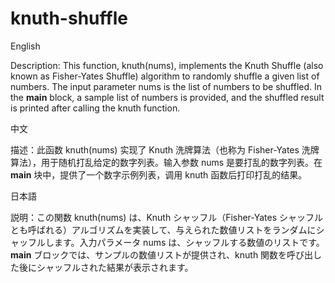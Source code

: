 # knuth-shuffle

English


Description: This function, knuth(nums), implements the Knuth Shuffle (also known as Fisher-Yates Shuffle) algorithm to randomly shuffle a given list of numbers. The input parameter nums is the list of numbers to be shuffled. In the __main__ block, a sample list of numbers is provided, and the shuffled result is printed after calling the knuth function.

中文


描述：此函数 knuth(nums) 实现了 Knuth 洗牌算法（也称为 Fisher-Yates 洗牌算法），用于随机打乱给定的数字列表。输入参数 nums 是要打乱的数字列表。在 __main__ 块中，提供了一个数字示例列表，调用 knuth 函数后打印打乱的结果。

日本語


説明：この関数 knuth(nums) は、Knuth シャッフル（Fisher-Yates シャッフルとも呼ばれる）アルゴリズムを実装して、与えられた数値リストをランダムにシャッフルします。入力パラメータ nums は、シャッフルする数値のリストです。__main__ ブロックでは、サンプルの数値リストが提供され、knuth 関数を呼び出した後にシャッフルされた結果が表示されます。
